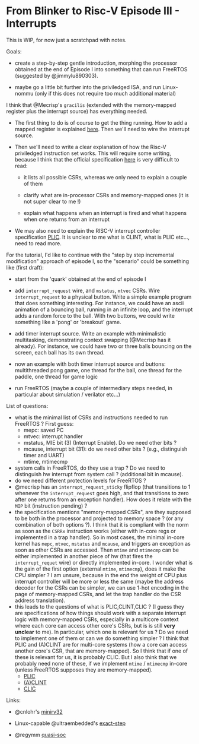 # From Blinker to Risc-V Episode III - Interrupts

This is WIP, for now just a scratchpad with notes.

Goals:

- create a step-by-step gentle introduction, morphing the processor
  obtained at the end of Episode I into something that can run FreeRTOS
  (suggested by @jimmylu890303).

- maybe go a little bit further into the priviledged ISA, and run
  Linux-nommu (only if this does not require too much additional
  material)


I think that @Mecrisp's `gracilis`  (extended with the memory-mapped register plus the interrupt source) has everything needed. 

- The first thing to do is of course to get the thing running. How to
  add a mapped register is explained
  [here](https://github.com/BrunoLevy/learn-fpga/tree/master/FemtoRV/TUTORIALS/FROM_BLINKER_TO_RISCV#step-17-memory-mapped-device---lets-do-much-more-than-a-blinky-). Then
  we'll need to wire the interrupt source.

- Then we'll need to write a clear explanation of how the Risc-V
  priviledged instruction set works. This will require some writing,
  because I think that the official specification
  [here](https://riscv.org/wp-content/uploads/2017/05/riscv-privileged-v1.10.pdf)
  is very difficult to read:

  - it lists all possible CSRs, whereas we only need to explain a couple of them
  
  - clarify what are in-processor CSRs and memory-mapped ones (it is
  not super clear to me !)
  
  - explain what happens when an interrupt is fired and what happens
  when one returns from an interrupt
  
- We may also need to explain the RISC-V interrupt controller
  specification
  [PLIC](https://9p.io/sources/contrib/geoff/riscv/riscv-plic.pdf).
  It is unclear to me what is CLINT, what is PLIC etc..., need to
  read more.

For the tutorial, I'd like to continue with the "step by step
incremental modification" approach of episode I, so the "scenario"
could be something like (first draft):

- start from the 'quark' obtained at the end of episode I

- add `interrupt_request` wire, and `mstatus`, `mtvec` CSRs. Wire
  `interrupt_request` to a physical button. Write a simple example
  program that does something interesting. For instance, we could have
  an ascii animation of a bouncing ball, running in an infinite loop,
  and the interrupt adds a random force to the ball. With two buttons,
  we could write something like a 'pong' or 'breakout' game.

- add timer interrupt source. Write an example with minimalistic
  multitasking, demonstrating context swapping (@Mecrisp has it
  already). For instance, we could have two or three balls bouncing on
  the screen, each ball has its own thread.

- now an example with both timer interrupt source and buttons:
  multithreaded pong game, one thread for the ball, one thread for the
  paddle, one thread for game logic

- run FreeRTOS (maybe a couple of intermediary steps needed, in
  particular about simulation / verilator etc...)

List of questions:

- what is the minimal list of CSRs and instructions needed to run  FreeRTOS ? First guess:
  - mepc: saved PC
  - mtvec: interrupt handler
  - mstatus, MIE bit (3) (Interrupt Enable). Do we need other bits ?
  - mcause, interrupt bit (31): do we need other bits ? (e.g., distinguish timer and UART)
  - mtime, mtimecmp
- system calls in FreeRTOS, do they use a trap ? Do we need to distinguish hw interrupt
    from system call ? (additional bit in mcause).
- do we need different protection levels for FreeRTOS ?
- @mecrisp has an `interrupt_request_sticky` flipflop (that transitions to 1 whenever
  the `interrupt_request` goes high, and that transitions to zero after one returns from
  an exception handler). How does it relate with the `MIP` bit (instruction pending) ?
- the specification mentions "memory-mapped CSRs", are they supposed to be both in the
  processor and projected to memory space ? (or any combination of both options ?). I
  think that it is compliant with the norm as soon as the `CSRRx` instruction works
  (either with in-core regs or implemented in a trap handler). So in most
  cases, the minimal in-core kernel has `mepc`, `mtvec`, `mstatus` and `mcause`,
  and triggers an exception as soon as other CSRs are accessed. Then `mtime` and
  `mtimecmp` can be either implemented in another piece of hw (that fires the
  `interrupt_requet` wire) or directly implemented in-core. I wonder what is the
  gain of the first option (external `mtime`, `mtimecmp`), does it make the CPU
  simpler ? I am unsure, because in the end the weight of CPU plus interrupt controller
  will be more or less the same (maybe the address decoder for the CSRs can be simpler,
  we can use 1-hot encoding in the page of memory-mapped CSRs, and let the trap handler
  do the CSR address translation).
- this leads to the questions of what is PLIC,CLINT,CLIC ? (I guess they are
  specifications of how things should work with a separate interrupt logic with
  memory-mapped CSRs, especially in a multicore context where each core can access
  other core's CSRs, but is is still **very unclear** to me). In particular, which
  one is relevant for us ? Do we need to implement one of them or can we do
  something simpler ? I think that PLIC and (A)CLINT are for multi-core systems
  (how a core can access another core's CSR, that are memory-mapped). So I think
  that if one of these is relevant for us, it is probably CLIC. But I also think
  that we probably need none of these, if we implement `mtime` / `mtimecmp` 
  in-core (unless FreeRTOS supposes they are memory-mapped).
  - [PLIC](https://github.com/riscv/riscv-plic-spec/blob/master/riscv-plic.adoc)
  - [(A)CLINT](https://github.com/riscv/riscv-aclint/blob/main/riscv-aclint.adoc)
  - [CLIC](https://github.com/riscv/riscv-fast-interrupt/blob/master/clic.adoc)

Links:

- @cnlohr's [minirv32](https://github.com/cnlohr/mini-rv32ima)

- Linux-capable @ultraembedded's [exact-step](https://github.com/ultraembedded/exactstep/blob/master/cpu-rv32/rv32.cpp)

- @regymm [quasi-soc](https://github.com/regymm/quasiSoC)
